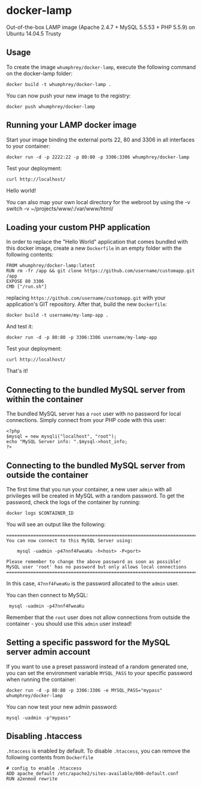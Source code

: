 docker-lamp
=================

Out-of-the-box LAMP image (Apache 2.4.7 + MySQL 5.5.53 + PHP 5.5.9) on Ubuntu 14.04.5 Trusty


Usage
-----

To create the image `whumphrey/docker-lamp`, execute the following command on the docker-lamp folder:

	docker build -t whumphrey/docker-lamp .

You can now push your new image to the registry:

	docker push whumphrey/docker-lamp


Running your LAMP docker image
------------------------------

Start your image binding the external ports 22, 80 and 3306 in all interfaces to your container:

	docker run -d -p 2222:22 -p 80:80 -p 3306:3306 whumphrey/docker-lamp

Test your deployment:

	curl http://localhost/

Hello world!

You can also map your own local directory for the webroot by using the -v switch
-v ~/projects/www/:/var/www/html/

Loading your custom PHP application
-----------------------------------

In order to replace the "Hello World" application that comes bundled with this docker image,
create a new `Dockerfile` in an empty folder with the following contents:

	FROM whumphrey/docker-lamp:latest
	RUN rm -fr /app && git clone https://github.com/username/customapp.git /app
	EXPOSE 80 3306
	CMD ["/run.sh"]

replacing `https://github.com/username/customapp.git` with your application's GIT repository.
After that, build the new `Dockerfile`:

	docker build -t username/my-lamp-app .

And test it:

	docker run -d -p 80:80 -p 3306:3306 username/my-lamp-app

Test your deployment:

	curl http://localhost/

That's it!


Connecting to the bundled MySQL server from within the container
----------------------------------------------------------------

The bundled MySQL server has a `root` user with no password for local connections.
Simply connect from your PHP code with this user:

	<?php
	$mysql = new mysqli("localhost", "root");
	echo "MySQL Server info: ".$mysql->host_info;
	?>


Connecting to the bundled MySQL server from outside the container
-----------------------------------------------------------------

The first time that you run your container, a new user `admin` with all privileges
will be created in MySQL with a random password. To get the password, check the logs
of the container by running:

	docker logs $CONTAINER_ID

You will see an output like the following:

	========================================================================
	You can now connect to this MySQL Server using:

	    mysql -uadmin -p47nnf4FweaKu -h<host> -P<port>

	Please remember to change the above password as soon as possible!
	MySQL user 'root' has no password but only allows local connections
	========================================================================

In this case, `47nnf4FweaKu` is the password allocated to the `admin` user.

You can then connect to MySQL:

	 mysql -uadmin -p47nnf4FweaKu

Remember that the `root` user does not allow connections from outside the container -
you should use this `admin` user instead!


Setting a specific password for the MySQL server admin account
--------------------------------------------------------------

If you want to use a preset password instead of a random generated one, you can
set the environment variable `MYSQL_PASS` to your specific password when running the container:

	docker run -d -p 80:80 -p 3306:3306 -e MYSQL_PASS="mypass" whumphrey/docker-lamp

You can now test your new admin password:

	mysql -uadmin -p"mypass"


Disabling .htaccess
--------------------

`.htaccess` is enabled by default. To disable `.htaccess`, you can remove the following contents from `Dockerfile`

	# config to enable .htaccess
    ADD apache_default /etc/apache2/sites-available/000-default.conf
    RUN a2enmod rewrite
